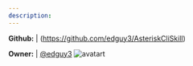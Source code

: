 ```yaml
---
description: 
---
```



**Github:** | (https://github.com/edguy3/AsteriskCliSkill)

**Owner:** | [@edguy3](https://github.com/edguy3) ![avatart](https://avatars3.githubusercontent.com/u/4311096?v=4)

